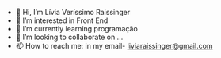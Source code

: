 - 👋 Hi, I’m Lívia Veríssimo Raissinger
- 👀 I’m interested in Front End
- 🌱 I’m currently learning programação
- 💞️ I’m looking to collaborate on ...
- 📫 How to reach me: in my email- liviaraissinger@gmail.com

<!---
Livia9/Livia9 is a ✨ special ✨ repository because its `README.md` (this file) appears on your GitHub profile.
You can click the Preview link to take a look at your changes.
--->
